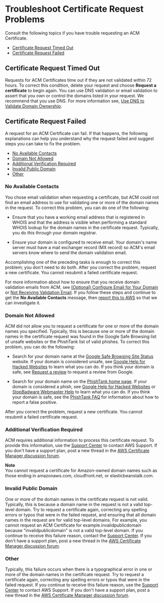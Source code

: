 # Troubleshoot Certificate Request Problems<a name="troubleshooting-requests"></a>

Consult the following topics if you have trouble requesting an ACM Certificate\.


+ [Certificate Request Timed Out](#troubleshooting-timed-out)
+ [Certificate Request Failed](#troubleshooting-failed)

## Certificate Request Timed Out<a name="troubleshooting-timed-out"></a>

Requests for ACM Certificates time out if they are not validated within 72 hours\. To correct this condition, delete your request and choose **Request a certificate** to begin again\. You can use DNS validation or email validation to assert that you own or control the domains listed in your request\. We recommend that you use DNS\. For more information see, [Use DNS to Validate Domain Ownership](gs-acm-validate-dns.md)\.

## Certificate Request Failed<a name="troubleshooting-failed"></a>

A request for an ACM Certificate can fail\. If that happens, the following explanations can help you understand why the request failed and suggest steps you can take to fix the problem\. 


+ [No Available Contacts](#failed-no-available-contacts)
+ [Domain Not Allowed](#failed-domain-not-allowed)
+ [Additional Verification Required](#failed-additional-verification-required)
+ [Invalid Public Domain](#failed-invalid-domain)
+ [Other](#failed-other)

### No Available Contacts<a name="failed-no-available-contacts"></a>

You chose email validation when requesting a certificate, but ACM could not find an email address to use for validating one or more of the domain names in the request\. To correct this problem, you can do one of the following:

+ Ensure that you have a working email address that is registered in WHOIS and that the address is visible when performing a standard WHOIS lookup for the domain names in the certificate request\. Typically, you do this through your domain registrar\.

+ Ensure your domain is configured to receive email\. Your domain's name server must have a mail exchanger record \(MX record\) so ACM's email servers know where to send the domain validation email\.

Accomplishing one of the preceding tasks is enough to correct this problem; you don't need to do both\. After you correct the problem, request a new certificate\. You cannot resubmit a failed certificate request\.

For more information about how to ensure that you receive domain validation emails from ACM, see [\(Optional\) Configure Email for Your Domain](setup-email.md) or [Not Receiving Validation Email](troubleshooting-email.md#troubleshooting-no-mail)\. If you follow these steps and continue to get the **No Available Contacts** message, then [report this to AWS](https://console.aws.amazon.com/support/home) so that we can investigate it\.

### Domain Not Allowed<a name="failed-domain-not-allowed"></a>

ACM did not allow you to request a certificate for one or more of the domain names you specified\. Typically, this is because one or more of the domain names in the certificate request was found in the Google Safe Browsing list of unsafe websites or the PhishTank list of valid phishes\. To correct this problem, you can do the following: 

+ Search for your domain name at the [Google Safe Browsing Site Status](https://www.google.com/transparencyreport/safebrowsing/diagnostic/) website\. If your domain is considered unsafe, see [Google Help for Hacked Websites](https://developers.google.com/webmasters/hacked/) to learn what you can do\. If you think your domain is safe, see [Request a review](https://developers.google.com/webmasters/hacked/docs/request_review) to request a review from Google\.

+ Search for your domain name on the [PhishTank home page](https://www.phishtank.com/index.php)\. If your domain is considered a phish, see [Google Help for Hacked Websites](https://developers.google.com/webmasters/hacked/) or [StopBadware Webmaster Help](https://www.stopbadware.org/webmaster-help) to learn what you can do\. If you think your domain is safe, see the [PhishTank FAQ](https://www.phishtank.com/faq.php) for information about how to report a false positive\.

After you correct the problem, request a new certificate\. You cannot resubmit a failed certificate request\.

### Additional Verification Required<a name="failed-additional-verification-required"></a>

ACM requires additional information to process this certificate request\. To provide this information, use the [Support Center](https://console.aws.amazon.com/support/home) to contact AWS Support\. If you don't have a support plan, post a new thread in the [AWS Certificate Manager discussion forum](https://forums.aws.amazon.com/forum.jspa?forumID=206)\. 

**Note**  
You cannot request a certificate for Amazon\-owned domain names such as those ending in amazonaws\.com, cloudfront\.net, or elasticbeanstalk\.com\.

### Invalid Public Domain<a name="failed-invalid-domain"></a>

One or more of the domain names in the certificate request is not valid\. Typically, this is because a domain name in the request is not a valid top\-level domain\. Try to request a certificate again, correcting any spelling errors or typos that were in the failed request, and ensuring that all domain names in the request are for valid top\-level domains\. For example, you cannot request an ACM Certificate for example\.invalidpublicdomain because "invalidpublicdomain" is not a valid top\-level domain\. If you continue to receive this failure reason, contact the [Support Center](https://console.aws.amazon.com/support/home)\. If you don't have a support plan, post a new thread in the [AWS Certificate Manager discussion forum](https://forums.aws.amazon.com/forum.jspa?forumID=206)\.

### Other<a name="failed-other"></a>

Typically, this failure occurs when there is a typographical error in one or more of the domain names in the certificate request\. Try to request a certificate again, correcting any spelling errors or typos that were in the failed request\. If you continue to receive this failure reason, use the [Support Center](https://console.aws.amazon.com/support/home) to contact AWS Support\. If you don't have a support plan, post a new thread in the [AWS Certificate Manager discussion forum](https://forums.aws.amazon.com/forum.jspa?forumID=206)\.
